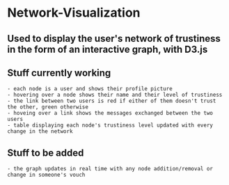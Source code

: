 # Network-Visualization

## Used to display the user's network of trustiness in the form of an interactive graph, with D3.js

## Stuff currently working
	- each node is a user and shows their profile picture
	- hovering over a node shows their name and their level of trustiness
	- the link between two users is red if either of them doesn't trust the other, green otherwise
	- hoveing over a link shows the messages exchanged between the two users
	- table displaying each node's trustiness level updated with every change in the network	

## Stuff to be added
	- the graph updates in real time with any node addition/removal or change in someone's vouch




